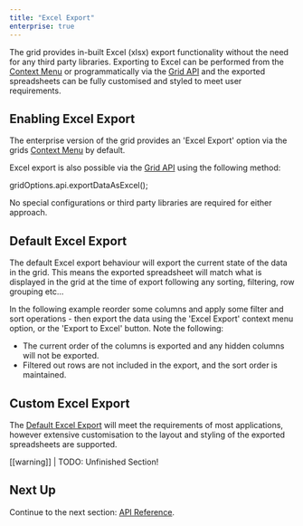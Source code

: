 ```yaml
---
title: "Excel Export"
enterprise: true
---
```


The grid provides in-built Excel (xlsx) export functionality without the need for any third party libraries. Exporting to 
Excel can be performed from the [Context Menu](/context-menu/) or programmatically via the [Grid API](/grid-api/) and 
the exported spreadsheets can be fully customised and styled to meet user requirements.

<image-caption src="excel-export/resources/excel-export-context-menu.png" alt="Set Filter" width="48rem" centered="true"></image-caption>

## Enabling Excel Export

The enterprise version of the grid provides an 'Excel Export' option via the grids [Context Menu](/context-menu/) by default.

Excel export is also possible via the [Grid API](/grid-api/) using the following method: 

<snippet>
 gridOptions.api.exportDataAsExcel();
</snippet>

No special configurations or third party libraries are required for either approach.

## Default Excel Export

The default Excel export behaviour will export the current state of the data in the grid. This means the exported 
spreadsheet will match what is displayed in the grid at the time of export following any sorting, filtering, row 
grouping etc...

In the following example reorder some columns and apply some filter and sort operations - then export the data using
the 'Excel Export' context menu option, or the 'Export to Excel' button. Note the following:

- The current order of the columns is exported and any hidden columns will not be exported.
- Filtered out rows are not included in the export, and the sort order is maintained.

<grid-example title='Default Excel Export' name='excel-default-export' type='generated' options='{ "enterprise": true, "exampleHeight": 600 }'></grid-example>

## Custom Excel Export 

The [Default Excel Export](/excel-export/#default-excel-export) will meet the requirements of most applications, 
however extensive customisation to the layout and styling of the exported spreadsheets are supported.

[[warning]]
| TODO: Unfinished Section!


## Next Up

Continue to the next section: [API Reference](/excel-export-api/).

